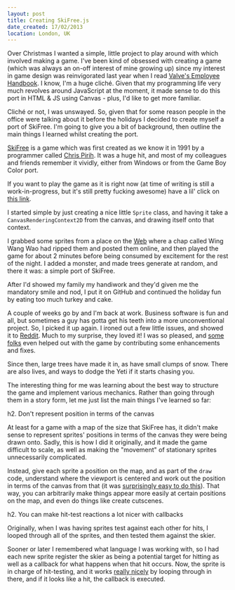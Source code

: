 ```yaml
---
layout: post
title: Creating SkiFree.js
date_created: 17/02/2013
location: London, UK
---
```


Over Christmas I wanted a simple, little project to play around with which involved making a game. I've been kind of obsessed with creating a game (which was always an on-off interest of mine growing up) since my interest in game design was reinvigorated last year when I read [Valve's Employee Handbook](http://assets.sbnation.com/assets/1074301/Valve_Handbook_LowRes.pdf). I know, I'm a huge cliché. Given that my programming life very much revolves around JavaScript at the moment, it made sense to do this port in HTML & JS using Canvas - plus, I'd like to get more familiar.

Cliché or not, I was unswayed. So, given that for some reason people in the office were talking about it before the holidays I decided to create myself a port of SkiFree. I'm going to give you a bit of background, then outline the main things I learned whilst creating the port.

[SkiFree](http://en.wikipedia.org/wiki/SkiFree) is a game which was first created as we know it in 1991 by a programmer called [Chris Pirih](http://www.ihoc.net/). It was a huge hit, and most of my colleagues and friends remember it vividly, either from Windows or from the Game Boy Color port.

If you want to play the game as it is right now (at time of writing is still a work-in-progress, but it's still pretty fucking awesome) have a lil' click on [this link](http://basicallydan.github.com/skifree.js).

I started simple by just creating a nice little `Sprite` class, and having it take a `CanvasRenderingContext2D` from the canvas, and drawing itself onto that context.

<script src="https://gist.github.com/basicallydan/4973324.js"></script>

I grabbed some sprites from a place on the [Web](http://spriters-resource.com/submitter/Wing%20Wang%20Wao) where a chap called Wing Wang Wao had ripped them and posted them online, and then played the game for about 2 minutes before being consumed by excitement for the rest of the night. I added a monster, and made trees generate at random, and there it was: a simple port of SkiFree.

After I'd showed my family my handiwork and they'd given me the mandatory smile and nod, I put it on GitHub and continued the holiday fun by eating too much turkey and cake.

A couple of weeks go by and I'm back at work. Business software is fun and all, but sometimes a guy has gotta get his teeth into a more unconventional project. So, I picked it up again. I ironed out a few little issues, and showed it to [Reddit](http://www.reddit.com/r/webdev/comments/17nvx0/hey_reddit_i_made_a_skifree_port_in_the_browser/). Much to my surprise, they loved it! I was so pleased, and [some](https://github.com/tomgrim1 "tomgrim1 on GitHub") [folks](https://github.com/ddoolin "ddoolin on GitHub") even helped out with the game by contributing some enhancements and fixes.

Since then, large trees have made it in, as have small clumps of snow. There are also lives, and ways to dodge the Yeti if it starts chasing you.

The interesting thing for me was learning about the best way to structure the game and implement various mechanics. Rather than going through them in a story form, let me just list the main things I've learned so far:

h2. Don't represent position in terms of the canvas

At least for a game with a map of the size that SkiFree has, it didn't make sense to represent sprites' positions in terms of the canvas they were being drawn onto. Sadly, this is how I did it originally, and it made the game difficult to scale, as well as making the "movement" of stationary sprites unnecessarily complicated.

Instead, give each sprite a position on the map, and as part of the `draw` code, understand where the viewport is centered and work out the position in terms of the canvas from that (it was [surprisingly easy to do this](https://github.com/basicallydan/skifree.js/blob/master/js/lib/canvasRenderingContext2DExtensions.js)). That way, you can arbitrarily make things appear more easily at certain positions on the map, and even do things like create cutscenes.

h2. You can make hit-test reactions a lot nicer with callbacks

Originally, when I was having sprites test against each other for hits, I looped through all of the sprites, and then tested them against the skier.

Sooner or later I remembered what language I was working with, so I had each new sprite register the skier as being a potential target for hitting as well as a callback for what happens when that hit occurs. Now, the sprite is in charge of hit-testing, and it works [really nicely](https://github.com/basicallydan/skifree.js/blob/master/js/sprite.js#L213) by looping through in there, and if it looks like a hit, the callback is executed.